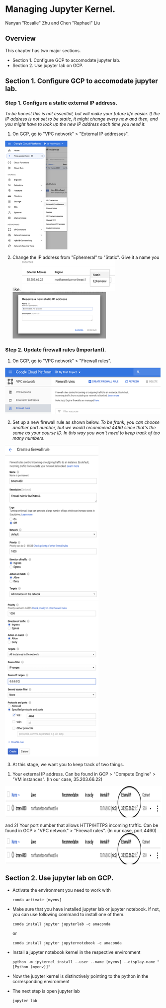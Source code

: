 # Managing Jupyter Kernel.
Nanyan "Rosalie" Zhu and Chen "Raphael" Liu

## Overview
This chapter has two major sections.
* Section 1. Configure GCP to accomodate jupyter lab.
* Section 2. Use jupyter lab on GCP.

## Section 1. Configure GCP to accomodate jupyter lab.
### Step 1. Configure a static external IP address.
*To be honest this is not essential, but will make your future life easier. If the IP address is not set to be static, it might change every now and then, and you might have to look up the new IP address each time you need it.*

1. On GCP, go to "VPC network" > "External IP addresses".
<img src="/Step02_Jupyter_lab/Images/external_IP_address.png" alt="add_new_disk" width="200px" height="350px">

2. Change the IP address from "Ephemeral" to "Static". Give it a name you like.
<img src="/Step02_Jupyter_lab/Images/configure_static_address.png" alt="add_new_disk" width="300px" height="100px"> <img src="/Step02_Jupyter_lab/Images/configure_static_address_continued.png" alt="add_new_disk" width="300px" height="150px">

### Step 2. Update firewall rules (Important).
1. On GCP, go to "VPC network" > "Firewall rules".

<img src="/Step02_Jupyter_lab/Images/firewall_rules.png" alt="add_new_disk" width="500px" height="150px">

2. Set up a new firewall rule as shown below.
*To be frank, you can choose another port number, but we would recommend 4460 since that's the same as your course ID. In this way you won't need to keep track of too many numbers.*

<img src="/Step02_Jupyter_lab/Images/configure_firewall_rules.png" alt="add_new_disk" width="300px" height="500px"> <img src="/Step02_Jupyter_lab/Images/configure_firewall_rules_continued.png" alt="add_new_disk" width="300px" height="500px">

3. At this stage, we want you to keep track of two things.
1) Your external IP address. Can be found in GCP > "Compute Engine" > "VM instances".
(In our case, 35.203.66.22)
<img src="/Step02_Jupyter_lab/Images/your_external_IP_address.png" alt="add_new_disk" width="600px" height="100px">

and 2) Your port number that allows HTTP/HTTPS incoming traffic. Can be found in GCP > "VPC network" > "Firewall rules".
(In our case, port 4460)
<img src="/Step02_Jupyter_lab/Images/your_external_IP_address.png" alt="add_new_disk" width="600px" height="100px">

## Section 2. Use jupyter lab on GCP.

- Activate the environment you need to work with
    ```
    conda activate [myenv]
    ```
    
- Make sure that you have installed jupyter lab or jupyter notebook. If not, you can use following command to install one of them.
    ```
    conda install jupyter jupyterlab -c anaconda
    ```
    or
    ```
    conda install jupyter jupyternotebook -c anaconda
    ```
- Install a jupyter notebook kernel in the respective environment
    ```
    python -m ipykernel install --user --name [myenv] --display-name "[Python (myenv)]"
    ```
- Now the jupyter kernel is distinctively pointing to the python in the corresponding environment

- The next step is open jupyter lab
    ```
    jupyter lab
    ```
